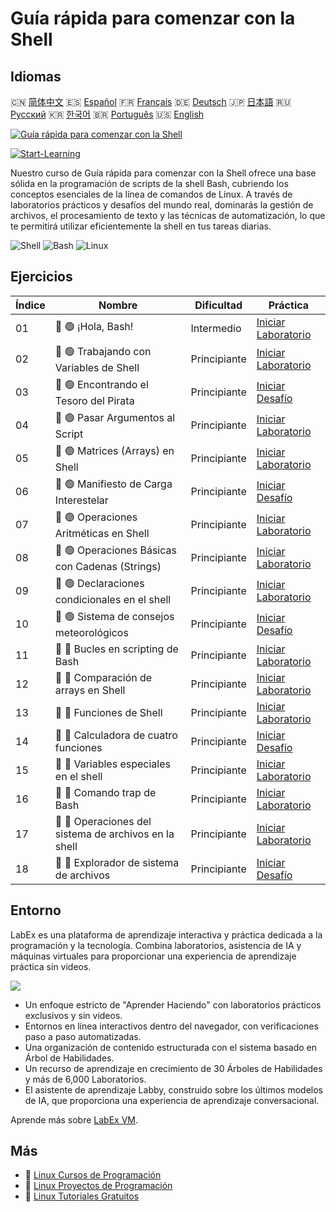 # Guía rápida para comenzar con la Shell

## Idiomas

🇨🇳 [简体中文](README_zh.md) 🇪🇸 [Español](README_es.md) 🇫🇷 [Français](README_fr.md) 🇩🇪 [Deutsch](README_de.md) 🇯🇵 [日本語](README_ja.md) 🇷🇺 [Русский](README_ru.md) 🇰🇷 [한국어](README_ko.md) 🇧🇷 [Português](README_pt.md) 🇺🇸 [English](README.md) 

[![Guía rápida para comenzar con la Shell](https://cover-creator.labex.io/quick-start-with-shell.png?lang=es)](https://labex.io/es/courses/quick-start-with-shell)

[![Start-Learning](https://img.shields.io/badge/Start-Learning-whitesmoke?style=for-the-badge)](https://labex.io/es/courses/quick-start-with-shell)

Nuestro curso de Guía rápida para comenzar con la Shell ofrece una base sólida en la programación de scripts de la shell Bash, cubriendo los conceptos esenciales de la línea de comandos de Linux. A través de laboratorios prácticos y desafíos del mundo real, dominarás la gestión de archivos, el procesamiento de texto y las técnicas de automatización, lo que te permitirá utilizar eficientemente la shell en tus tareas diarias.

![Shell](https://img.shields.io/badge/Shell-whitesmoke?style=for-the-badge&logo=shell)
![Bash](https://img.shields.io/badge/Bash-whitesmoke?style=for-the-badge&logo=bash)
![Linux](https://img.shields.io/badge/Linux-whitesmoke?style=for-the-badge&logo=linux)


## Ejercicios

|   Índice | Nombre                                                | Dificultad   | Práctica                                                                                                                     |
|----------|-------------------------------------------------------|--------------|------------------------------------------------------------------------------------------------------------------------------|
|       01 | 📖 🟢 ¡Hola, Bash!                                    | Intermedio   | <a target='_blank' href='https://labex.io/es/tutorials/linux-hello-bash-388809'>Iniciar Laboratorio</a>                      |
|       02 | 📖 🟢 Trabajando con Variables de Shell               | Principiante | <a target='_blank' href='https://labex.io/es/tutorials/shell-working-with-shell-variables-388810'>Iniciar Laboratorio</a>    |
|       03 | 🎯 🟢 Encontrando el Tesoro del Pirata                | Principiante | <a target='_blank' href='https://labex.io/es/tutorials/shell-finding-the-pirate-s-treasure-388807'>Iniciar Desafío</a>       |
|       04 | 📖 🟢 Pasar Argumentos al Script                      | Principiante | <a target='_blank' href='https://labex.io/es/tutorials/shell-passing-arguments-to-the-script-388811'>Iniciar Laboratorio</a> |
|       05 | 📖 🟢 Matrices (Arrays) en Shell                      | Principiante | <a target='_blank' href='https://labex.io/es/tutorials/shell-shell-arrays-388812'>Iniciar Laboratorio</a>                    |
|       06 | 🎯 🟢 Manifiesto de Carga Interestelar                | Principiante | <a target='_blank' href='https://labex.io/es/tutorials/shell-interstellar-cargo-manifest-388869'>Iniciar Desafío</a>         |
|       07 | 📖 🟢 Operaciones Aritméticas en Shell                | Principiante | <a target='_blank' href='https://labex.io/es/tutorials/shell-arithmetic-operations-in-shell-388813'>Iniciar Laboratorio</a>  |
|       08 | 📖 🟢 Operaciones Básicas con Cadenas (Strings)       | Principiante | <a target='_blank' href='https://labex.io/es/tutorials/shell-basic-string-operations-388814'>Iniciar Laboratorio</a>         |
|       09 | 📖 🟢 Declaraciones condicionales en el shell         | Principiante | <a target='_blank' href='https://labex.io/es/tutorials/linux-conditional-statements-in-shell-388815'>Iniciar Laboratorio</a> |
|       10 | 🎯 🟢 Sistema de consejos meteorológicos              | Principiante | <a target='_blank' href='https://labex.io/es/tutorials/shell-weather-advisory-system-388885'>Iniciar Desafío</a>             |
|       11 | 📖 🔵 Bucles en scripting de Bash                     | Principiante | <a target='_blank' href='https://labex.io/es/tutorials/shell-bash-scripting-loops-388816'>Iniciar Laboratorio</a>            |
|       12 | 📖 🔵 Comparación de arrays en Shell                  | Principiante | <a target='_blank' href='https://labex.io/es/tutorials/shell-comparing-arrays-in-shell-388817'>Iniciar Laboratorio</a>       |
|       13 | 📖 🔵 Funciones de Shell                              | Principiante | <a target='_blank' href='https://labex.io/es/tutorials/shell-shell-functions-388818'>Iniciar Laboratorio</a>                 |
|       14 | 🎯 🔵 Calculadora de cuatro funciones                 | Principiante | <a target='_blank' href='https://labex.io/es/tutorials/shell-four-function-calculator-388893'>Iniciar Desafío</a>            |
|       15 | 📖 🔵 Variables especiales en el shell                | Principiante | <a target='_blank' href='https://labex.io/es/tutorials/shell-special-variables-in-shell-388819'>Iniciar Laboratorio</a>      |
|       16 | 📖 🔵 Comando trap de Bash                            | Principiante | <a target='_blank' href='https://labex.io/es/tutorials/linux-bash-trap-command-388820'>Iniciar Laboratorio</a>               |
|       17 | 📖 🔵 Operaciones del sistema de archivos en la shell | Principiante | <a target='_blank' href='https://labex.io/es/tutorials/shell-file-system-operations-in-shell-388821'>Iniciar Laboratorio</a> |
|       18 | 🎯 🔵 Explorador de sistema de archivos               | Principiante | <a target='_blank' href='https://labex.io/es/tutorials/shell-file-system-explorer-388898'>Iniciar Desafío</a>                |

## Entorno

LabEx es una plataforma de aprendizaje interactiva y práctica dedicada a la programación y la tecnología. Combina laboratorios, asistencia de IA y máquinas virtuales para proporcionar una experiencia de aprendizaje práctica sin videos.

![](https://tutorial-screenshot.getvm.io/images/vm-1725247253.png)

- Un enfoque estricto de "Aprender Haciendo" con laboratorios prácticos exclusivos y sin videos.
- Entornos en línea interactivos dentro del navegador, con verificaciones paso a paso automatizadas.
- Una organización de contenido estructurada con el sistema basado en Árbol de Habilidades.
- Un recurso de aprendizaje en crecimiento de 30 Árboles de Habilidades y más de 6,000 Laboratorios.
- El asistente de aprendizaje Labby, construido sobre los últimos modelos de IA, que proporciona una experiencia de aprendizaje conversacional.

Aprende más sobre [LabEx VM](https://support.labex.io/using-labex/virtual-machine).

## Más

- 🔗 [Linux Cursos de Programación](https://github.com/labex-labs/awesome-programming-courses)
- 🔗 [Linux Proyectos de Programación](https://github.com/labex-labs/awesome-programming-projects)
- 🔗 [Linux Tutoriales Gratuitos](https://github.com/labex-labs/linux-free-tutorials)

